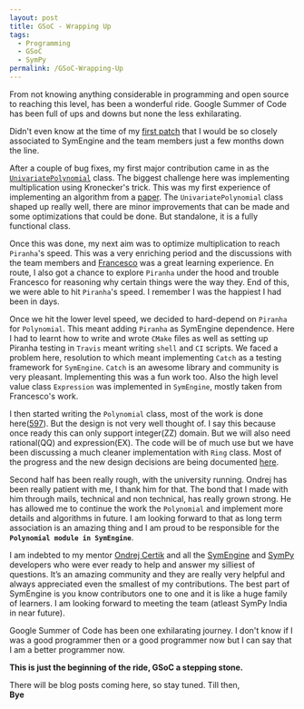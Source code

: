 ```yaml
---
layout: post
title: GSoC - Wrapping Up
tags:
  - Programming
  - GSoC
  - SymPy
permalink: /GSoC-Wrapping-Up
---	
```


From not knowing anything considerable in programming and open source to reaching this level, has been a wonderful ride. Google Summer of Code has been full of ups and downs but none the less exhilarating. <br/>

Didn't even know at the time of my [first patch](https://github.com/sympy/symengine/commit/f5243c034953efa228c708e97668a932dc216e37) that I would be so closely associated to SymEngine and the team members just a few months down the line.

After a couple of bug fixes, my first major contribution came in as the [`UnivariatePolynomial`](https://github.com/sympy/symengine/blob/master/symengine/polynomial.cpp) class. The biggest challenge here was implementing multiplication using Kronecker's trick. This was my first experience of implementing an algorithm from a [paper](http://www.cs.berkeley.edu/~fateman/papers/polysbyGMP.pdf). The `UnivariatePolynomial` class shaped up really well, there are minor improvements that can be made and some optimizations that could be done. But standalone, it is a fully functional class.

Once this was done, my next aim was to optimize multiplication to reach `Piranha`'s speed. This was a very enriching period and the discussions with the team members and [Francesco](https://github.com/bluescarni) was a great learning experience. En route, I also got a chance to explore `Piranha` under the hood and trouble Francesco for reasoning why certain things were the way they. End of this, we were able to hit `Piranha`'s speed. I remember I was the happiest I had been in days.

Once we hit the lower level speed, we decided to hard-depend on `Piranha` for `Polynomial`.	This meant adding `Piranha` as SymEngine dependence. Here I had to learnt how to write and wrote `CMake` files as well as setting up Piranha testing in `Travis` meant writing `shell` and `CI` scripts. We faced a problem here, resolution to which meant implementing `Catch` as a testing framework for `SymEngine`. `Catch` is an awesome library and community is very pleasant. Implementing this was a fun work too.
Also the high level value class `Expression` was implemented in `SymEngine`, mostly taken from Francesco's work.

I then started writing the `Polynomial` class, most of the work is done here([597](https://github.com/sympy/symengine/pull/597)). But the design is not very well thought of. I say this because once ready this can only support integer(ZZ) domain. But we will also need rational(QQ) and expression(EX). The code will be of much use but we have been discussing a much cleaner implementation with `Ring` class. Most of the progress and the new design decisions are being documented [here](https://github.com/sympy/symengine/wiki/En-route-to-Polynomial).

Second half has been really rough, with the university running. Ondrej has been really patient with me, I thank him for that. The bond that I made with him through mails, technical and non technical, has really grown strong. He has allowed me to continue the work the `Polynomial` and implement more details and algorithms in future. I am looking forward to that as long term association is an amazing thing and I am proud to be responsible for the **`Polynomial module in SymEngine`**.

I am indebted to my mentor [Ondrej Certik](https://github.com/certik) and all the [SymEngine](https://gitter.im/sympy/symengine) and [SymPy](https://gitter.im/sympy/sympy) developers who were ever ready to help and answer my silliest of questions. It’s an amazing community and they are really very helpful and always appreciated even the smallest of my contributions. The best part of SymEngine is you know contributors one to one and it is like a huge family of learners. I am looking forward to meeting the team (atleast SymPy India in near future).

Google Summer of Code has been one exhilarating journey. I don't know if I was a good programmer then or a good programmer now but I can say that I am a better programmer now.

**This is just the beginning of the ride, GSoC a stepping stone.**

There will be blog posts coming here, so stay tuned. Till then, <br/>
**Bye**

